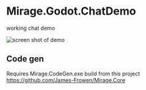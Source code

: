 # Mirage.Godot.ChatDemo

working chat demo

![screen shot of demo](https://cdn.discordapp.com/attachments/839238762705322114/1151589559415607376/image.png)

## Code gen

Requires Mirage.CodeGen.exe build from this project https://github.com/James-Frowen/Mirage.Core
